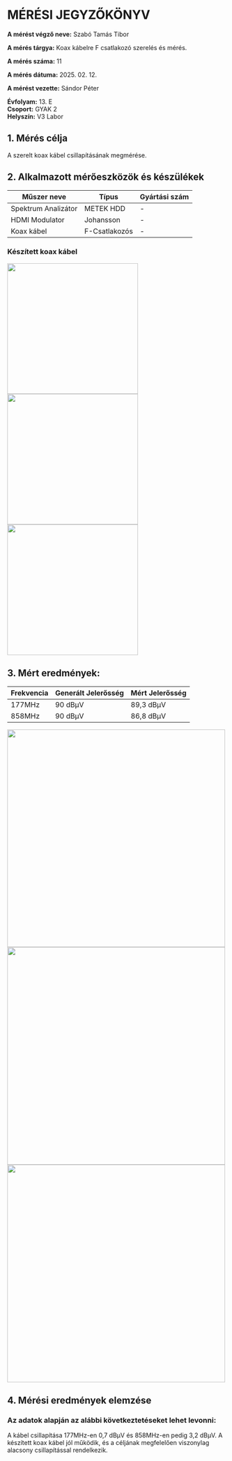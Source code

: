 
# MÉRÉSI JEGYZŐKÖNYV

**A mérést végző neve:** Szabó Tamás Tibor

**A mérés tárgya:** Koax kábelre F csatlakozó szerelés és mérés.

**A mérés száma:** 11

**A mérés dátuma:** 2025. 02. 12.

**A mérést vezette:** Sándor Péter  

**Évfolyam:** 13. E  
**Csoport:** GYAK 2  
**Helyszín:** V3 Labor 

## 1. Mérés célja

A szerelt koax kábel csillapításának megmérése.

## 2. Alkalmazott mérőeszközök és készülékek

| Műszer neve          | Típus | Gyártási szám |
| ---------------------| ------| ------------- |
| Spektrum Analizátor  | METEK HDD  |  -       |
| HDMI Modulator   | Johansson |         -       |
| Koax kábel           | F-Csatlakozós |       -   |

### Készített koax kábel

<img src="https://github.com/user-attachments/assets/891de58d-b368-4361-bcbe-fb5d8f5add62" width="300">
<img src="https://github.com/user-attachments/assets/d6bd2dcb-e2ca-4695-9d2b-030d0c839fc5" width="300">
<img src="https://github.com/user-attachments/assets/a8b4f9d3-8929-4a8a-9e02-6e640d424d85" width="300">

## 3. Mért eredmények:

| Frekvencia      | Generált Jelerősség | Mért Jelerősség |
| ---------------------| ------| ------------- |
| 177MHz              | 90 dBμV |  89,3 dBμV   |
| 858MHz             | 90 dBμV |    86,8 dBμV |

<img src="https://github.com/user-attachments/assets/8d0da3a7-f8a9-4532-ab2c-f9dd6caff76f" width="500">
<img src="https://github.com/user-attachments/assets/4be5afa0-a2b6-420a-a397-ead59b3e98e6" width="500">
<img src="https://github.com/user-attachments/assets/7b446067-3c44-43e4-89d6-c8a077004588" width="500">

## 4. Mérési eredmények elemzése

### Az adatok alapján az alábbi következtetéseket lehet levonni:

A kábel csillapítása 177MHz-en 0,7 dBμV és 858MHz-en pedig 3,2 dBμV.
A készített koax kábel jól működik, és a céljának megfelelően viszonylag alacsony csillapítással rendelkezik.
